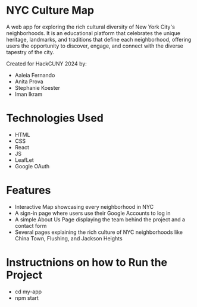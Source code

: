 # NYC Culture Map

A web app for exploring the rich cultural diversity of New York City's neighborhoods. It is an educational platform that celebrates the unique heritage, landmarks, and traditions that define each neighborhood, offering users the opportunity to discover, engage, and connect with the diverse tapestry of the city.

Created for HackCUNY 2024 by:
- Aaleia Fernando
- Anita Prova
- Stephanie Koester
- Iman Ikram

# Technologies Used 
- HTML
- CSS
- React
- JS
- LeafLet
- Google OAuth

# Features 
- Interactive Map showcasing every neighborhood in NYC
- A sign-in page where users use their Google Accounts to log in
- A simple About Us Page displaying the team behind the project and a contact form
- Several pages explaining the rich culture of NYC neighborhoods like China Town, Flushing, and Jackson Heights

# Instructnions on how to Run the Project 
- cd my-app
- npm start
